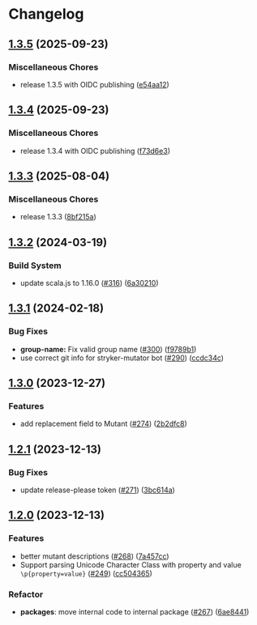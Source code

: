 # Changelog

## [1.3.5](https://github.com/stryker-mutator/weapon-regex/compare/v1.3.4...v1.3.5) (2025-09-23)


### Miscellaneous Chores

* release 1.3.5 with OIDC publishing ([e54aa12](https://github.com/stryker-mutator/weapon-regex/commit/e54aa1226363f0b75e7c3aba83645f2d225d5eb1))

## [1.3.4](https://github.com/stryker-mutator/weapon-regex/compare/v1.3.3...v1.3.4) (2025-09-23)


### Miscellaneous Chores

* release 1.3.4 with OIDC publishing ([f73d6e3](https://github.com/stryker-mutator/weapon-regex/commit/f73d6e345325757b7f651a9c6c1bad5f91990f67))

## [1.3.3](https://github.com/stryker-mutator/weapon-regex/compare/v1.3.2...v1.3.3) (2025-08-04)


### Miscellaneous Chores

* release 1.3.3 ([8bf215a](https://github.com/stryker-mutator/weapon-regex/commit/8bf215ae9acdc9e5c043ae64a0ed4e71c13052ab))

## [1.3.2](https://github.com/stryker-mutator/weapon-regex/compare/v1.3.1...v1.3.2) (2024-03-19)


### Build System

* update scala.js to 1.16.0 ([#316](https://github.com/stryker-mutator/weapon-regex/issues/316)) ([6a30210](https://github.com/stryker-mutator/weapon-regex/commit/6a30210f9f1b78436670ced3982d62bebbb9bb51))

## [1.3.1](https://github.com/stryker-mutator/weapon-regex/compare/v1.3.0...v1.3.1) (2024-02-18)


### Bug Fixes

* **group-name:** Fix valid group name ([#300](https://github.com/stryker-mutator/weapon-regex/issues/300)) ([f9789b1](https://github.com/stryker-mutator/weapon-regex/commit/f9789b1cdf030fb221c7875e10de8a36dffb9955))
* use correct git info for stryker-mutator bot ([#290](https://github.com/stryker-mutator/weapon-regex/issues/290)) ([ccdc34c](https://github.com/stryker-mutator/weapon-regex/commit/ccdc34c49862822d17e599fcdeb3298b2c8121a2))

## [1.3.0](https://github.com/stryker-mutator/weapon-regex/compare/v1.2.1...v1.3.0) (2023-12-27)


### Features

* add replacement field to Mutant ([#274](https://github.com/stryker-mutator/weapon-regex/issues/274)) ([2b2dfc8](https://github.com/stryker-mutator/weapon-regex/commit/2b2dfc8182f9d261f8a3b1c55a8b6bdbbfce2c72))

## [1.2.1](https://github.com/stryker-mutator/weapon-regex/compare/v1.2.0...v1.2.1) (2023-12-13)


### Bug Fixes

* update release-please token ([#271](https://github.com/stryker-mutator/weapon-regex/issues/271)) ([3bc614a](https://github.com/stryker-mutator/weapon-regex/commit/3bc614a5efe76ea913de774419be65c6fc4a5ebb))

## [1.2.0](https://github.com/stryker-mutator/weapon-regex/compare/v1.1.1...v1.2.0) (2023-12-13)


### Features

* better mutant descriptions ([#268](https://github.com/stryker-mutator/weapon-regex/issues/268)) ([7a457cc](https://github.com/stryker-mutator/weapon-regex/commit/7a457ccadbb1f8db5c162f68a62c1f2561d41784))
* Support parsing Unicode Character Class with property and value `\p{property=value}` ([#249](https://github.com/stryker-mutator/weapon-regex/pull/249)) ([cc504365](https://github.com/stryker-mutator/weapon-regex/pull/249/commits/cc504365b46da3380564e6bd3aac5d53ed6b8130))

### Refactor

* **packages**: move internal code to internal package ([#267](https://github.com/stryker-mutator/weapon-regex/pull/267)) ([6ae8441](https://github.com/stryker-mutator/weapon-regex/commit/6ae8441d4e5e2815a1ef20e36542e19d0cb2d599))
